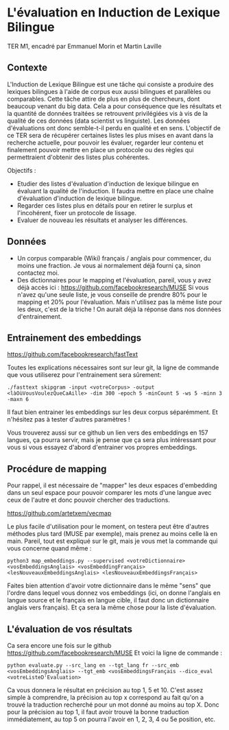 L'évaluation en Induction de Lexique Bilingue
========

TER M1, encadré par Emmanuel Morin et Martin Laville

Contexte
--------

L'Induction de Lexique Bilingue est une tâche qui consiste a produire des lexiques bilingues à l'aide de corpus eux aussi bilingues et parallèles ou comparables. Cette tâche attire de plus en plus de chercheurs, dont beaucoup venant du big data. Cela a pour conséquence que les résultats et la quantité de données traitées se retrouvent privilégiées vis à vis de la qualité de ces données (data scientist vs linguiste). Les données d'évaluations ont donc semble-t-il perdu en qualité et en sens. L'objectif de ce TER sera de récupérer certaines listes les plus mises en avant dans la recherche actuelle, pour pouvoir les évaluer, regarder leur contenu et finalement pouvoir mettre en place un protocole ou des règles qui permettraient d'obtenir des listes plus cohérentes.

Objectifs :
- Etudier des listes d'évaluation d'induction de lexique bilingue en évaluant la qualité de l'induction. Il faudra mettre en place une chaîne d'évaluation d'induction de lexique bilingue.
- Regarder ces listes plus en détails pour en retirer le surplus et l'incohérent, fixer un protocole de lissage.
- Evaluer de nouveau les résultats et analyser les différences.

Données
--------

- Un corpus comparable (Wiki) français / anglais pour commencer, du moins une fraction. Je vous ai normalement déjà fourni ça, sinon contactez moi.
- Des dictionnaires pour le mapping et l'évaluation, pareil, vous y avez déjà accès ici : https://github.com/facebookresearch/MUSE
Si vous n'avez qu'une seule liste, je vous conseille de prendre 80% pour le mapping et 20% pour l'évaluation. Mais n'utilisez pas la même liste pour les deux, c'est de la triche ! On aurait déjà la réponse dans nos données d'entrainement.


Entrainement des embeddings
--------

https://github.com/facebookresearch/fastText

Toutes les explications nécessaires sont sur leur git, la ligne de commande que vous utiliserez pour l'entrainement sera sûrement:
```
./fasttext skipgram -input <votreCorpus> -output <làOùVousVoulezQueCaAille> -dim 300 -epoch 5 -minCount 5 -ws 5 -minn 3 -maxn 6
```
 Il faut bien entrainer les embeddings sur les deux corpus séparémment. Et n'hésitez pas à tester d'autres paramètres !

Vous trouverez aussi sur ce github un lien vers des embeddings en 157 langues, ça pourra servir, mais je pense que ça sera plus intéressant pour vous si vous essayez d'abord d'entrainer vos propres embeddings.

Procédure de mapping
--------

Pour rappel, il est nécessaire de "mapper" les deux espaces d'embedding dans un seul espace pour pouvoir comparer les mots d'une langue avec ceux de l'autre et donc pouvoir chercher des traductions.

https://github.com/artetxem/vecmap

Le plus facile d'utilisation pour le moment, on testera peut être d'autres méthodes plus tard (MUSE par exemple), mais prenez au moins celle là en main.
Pareil, tout est expliqué sur le git, mais je vous met la commande qui vous concerne quand même :
```
python3 map_embeddings.py --supervised <votreDictionnaire> <vosEmbeddingsAnglais> <vosEmbeddingFrançais> <lesNouveauxEmbeddingsAnglais> <lesNouveauxEmbeddingsFrançais>
```

Faites bien attention d'avoir votre dictionnaire dans le même "sens" que l'ordre dans lequel vous donnez vos embeddings (ici, on donne l'anglais en langue source et le français en langue cible, il faut donc un dictionnaire anglais vers français). Et ça sera la même chose pour la liste d'évaluation.

L'évaluation de vos résultats
--------

Ca sera encore une fois sur le github https://github.com/facebookresearch/MUSE
Et voici la ligne de commande :
```
python evaluate.py --src_lang en --tgt_lang fr --src_emb <vosEmbeddingsAnglais> --tgt_emb <vosEmbeddingsFrançais --dico_eval <votreListeD'Evaluation>
```

Ca vous donnera le résultat en précision au top 1, 5 et 10. C'est assez simple à comprendre, la précision au top x correspond au fait qu'on a trouvé la traduction recherché pour un mot donné au moins au top X. Donc pour la précision au top 1, il faut avoir trouvé la bonne traduction immédiatement, au top 5 on pourra l'avoir en 1, 2, 3, 4 ou 5e position, etc.

